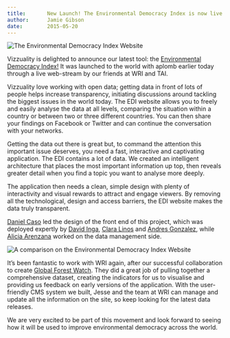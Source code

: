 ```yaml
---
title:       New Launch! The Environmental Democracy Index is now live
author:      Jamie Gibson
date:        2015-05-20
---
```


![The Environmental Democracy Index Website](/assets/images/posts/65_1.png)

Vizzuality is delighted to announce our latest tool: the <a href="http://www.environmentaldemocracyindex.org">Environmental Democracy Index!</a> It was launched to the world with aplomb earlier today through a live web-stream by our friends at WRI and TAI.

Vizzuality love working with open data; getting data in front of lots of people helps increase transparency, initiating discussions around tackling the biggest issues in the world today. The EDI website allows you to freely and easily analyse the data at all levels, comparing the situation within a country or between two or three different countries. You can then share your findings on Facebook or Twitter and can continue the conversation with your networks.

Getting the data out there is great but, to command the attention this important issue deserves, you need a fast, interactive and captivating application. The EDI contains a lot of data. We created an intelligent architecture that places the most important information up top, then reveals greater detail when you find a topic you want to analyse more deeply.

The application then needs a clean, simple design with plenty of interactivity and visual rewards to attract and engage viewers. By removing all the technological, design and access barriers, the EDI website makes the data truly transparent.

[Daniel Caso](http://www.vizzuality.com/team/daniel_caso) led the design of the front end of this project, which was deployed expertly by [David Inga](http://www.vizzuality.com/team/david_inga), [Clara Linos](http://www.vizzuality.com/team/clara_linos) and [Andres Gonzalez](http://www.vizzuality.com/team/andres_gonzalez), while [Alicia Arenzana](http://www.vizzuality.com/team/alicia_arenzana) worked on the data management side. 

![A comparison on the Environmental Democracy Index Website](/assets/images/posts/65_b.png)

It’s been fantastic to work with WRI again, after our successful collaboration to create [Global Forest Watch](http://www.vizzuality.com/projects/globalforestwatch). They did a great job of pulling together a comprehensive dataset, creating the indicators for us to visualise and providing us feedback on early versions of the application. With the user-friendly CMS system we built, Jesse and the team at WRI can manage and update all the information on the site, so keep looking for the latest data releases. 

We are very excited to be part of this movement and look forward to seeing how it will be used to improve environmental democracy across the world. 